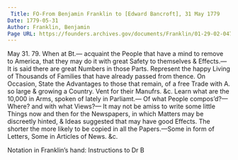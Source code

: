 ```yaml
---
 Title: FO-From Benjamin Franklin to [Edward Bancroft], 31 May 1779
Date: 1779-05-31
Author: Franklin, Benjamin
Page URL: https://founders.archives.gov/documents/Franklin/01-29-02-0471
---
```


May 31. 79.
When at Bt.— acquaint the People that have a mind to remove to America, that they may do it with great Safety to themselves & Effects.— It is said there are great Numbers in those Parts. Represent the happy Living of Thousands of Families that have already passed from thence. On Occasion, State the Advantages to those that remain, of a free Trade with A. so large & growing a Country. Vent for their Manufrs. &c.
Learn what are the 10,000 in Arms, spoken of lately in Parliamt.— Of what People compos’d?—Where? and with what Views?—
It may not be amiss to write some little Things now and then for the Newspapers, in which Matters may be discreetly hinted, & Ideas suggested that may have good Effects. The shorter the more likely to be copied in all the Papers.—Some in form of Letters, Some in Articles of News. &c.
 
Notation in Franklin’s hand: Instructions to Dr B

